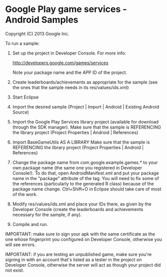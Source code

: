 Google Play game services - Android Samples
===========================================

Copyright (C) 2013 Google Inc.

To run a sample:

1. Set up the project in Developer Console. For more info:

      http://developers.google.com/games/services
 
   Note your package name and the APP ID of the project.

2. Create leaderboards/achievements as appropriate for the sample
   (see the ones that the sample needs in its res/values/ids.xml)

3. Start Eclipse
4. Import the desired sample (Project | Import | Android | Existing Android Source)
5. Import the Google Play Services library project (available for download through the SDK manager).
   Make sure that the sample is REFERENCING the library project (Project Properties | Android | References)
6. Import BaseGameUtils AS A LIBRARY
   Make sure that the sample is REFERENCING the library project (Project Properties | Android | References)
7. Change the package name from com.google.example.games.* to your own package name
   (the same one you registered in Developer Console!). To do that, open AndroidManifest.xml and put
   your package name in the "package" attribute of the <manifest> tag. You will need to
   fix some of the references (particularly to the generated R class) because of the package name
   change. Ctrl+Shift+O in Eclipse should take care of most of the work.
8. Modify res/values/ids.xml and place your IDs there, as given by the
   Developer Console (create the leaderboards and achievements necessary for
   the sample, if any).
9. Compile and run.

IMPORTANT: make sure to sign your apk with the same certificate
as the one whose fingerprint you configured on Developer Console, otherwise
you will see errors.

IMPORTANT: if you are testing an unpublished game, make sure you're signing in with 
an account that's listed as a tester in the project on Developer Console,
otherwise the server will act as though your project did not exist.


